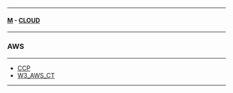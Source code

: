 
---

#### [M](https://github.com/ttltrk/TTT/blob/master/menu.md) - [CLOUD](https://github.com/ttltrk/TTT/blob/master/CLOUD/CLOUD.md)

---

### AWS

---

* [CCP](https://github.com/ttltrk/TTT/blob/master/CLOUD/AWS/CCP/CCP.md)
* [W3_AWS_CT](https://github.com/ttltrk/TTT/blob/master/CLOUD/AWS/W3_AWS_CT/W3_AWS_CT.md)

---
